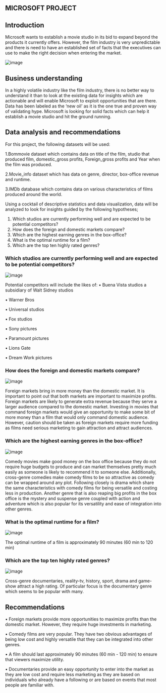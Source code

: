 ## MICROSOFT PROJECT
## Introduction
Microsoft wants to establish a movie studio in its bid to expand beyond the products it currently offers. However, the film industry is very unpredictable and there is need to have an established set of facts that the executives can use to make the right decision when entering the market.

![image](https://user-images.githubusercontent.com/94622826/202861113-e2ab6be5-0e35-4136-abd7-a7b577bed216.png)

## Business understanding 
In a highly volatile industry like the film industry, there is no better way to understand it than to look at the existing data for insights which are actionable and will enable Microsoft to exploit opportunities that are there. Data has been labeled as the ‘new oil’ as it is the one true and proven way of validating hype. Microsoft is looking for solid facts which can help it establish a movie studio and hit the ground running. 
## Data analysis and recommendations
For this project, the following datasets will be used:

1.Bommovie dataset which contains data on title of the film, studio that produced film, domestic_gross profits, Foreign_gross profits and Year when the film was produced.

2.Movie_info dataset which has data on genre, director, box-office revenue and runtime. 

3.IMDb database which contains data on various characteristics of films produced around the world.

Using a cocktail of descriptive statistics and data visualization, data will be analyzed to look for insights guided by the following hypotheses;
1.	Which studios are currently performing well and are expected to be potential competitors?
2.	How does the foreign and domestic markets compare?
3.	Which are the highest earning genres in the box-office?
4.	What is the optimal runtime for a film?
5.	Which are the top ten highly rated genres?
### Which studios are currently performing well and are expected to be potential competitors?
![image](https://user-images.githubusercontent.com/94622826/202861354-541294db-2976-42db-8026-2088ac840682.png)

Potential competitors will include the likes of:
•	Buena Vista studios a subsidiary of Walt Sidney studios

•	Warner Bros

•	Universal studios

•	Fox studios

•	Sony pictures

•	Paramount pictures

•	Lions Gate

•	Dream Work pictures

### How does the foreign and domestic markets compare?
![image](https://user-images.githubusercontent.com/94622826/202861379-d31f5d31-486c-470d-831e-2c3c0c98fdc0.png)

Foreign markets bring in more money than the domestic market. It is important to point out that both markets are important to maximize profits. Foreign markets are likely to generate extra revenue because they serve a larger audience compared to the domestic market. Investing in movies that command foreign markets would give an opportunity to make some bit of more money than a film that would only command domestic audience. However, caution should be taken as foreign markets require more funding as films need serious marketing to gain attraction and attract audiences.
### Which are the highest earning genres in the box-office?
![image](https://user-images.githubusercontent.com/94622826/202861406-111a34f8-0664-49af-a286-42e774d23718.png)

Comedy movies make good money on the box office because they do not require huge budgets to produce and can market themselves pretty much easily as someone is likely to recommend it to someone else. Additionally, cross-genre comedies make comedy films to be so attractive as comedy can be wrapped around any plot. Following closely is drama which share the same characteristics with comedy films for being versatile and costing less in production. Another genre that is also reaping big profits in the box office is the mystery and suspense genre coupled with action and adventure which is also popular for its versatility and ease of integration into other genres.
### What is the optimal runtime for a film?
![image](https://user-images.githubusercontent.com/94622826/202861420-292be663-826b-4fc9-b20e-f9e1d62be447.png)

The optimal runtime of a film is approximately 90 minutes (60 min to 120 min)
### Which are the top ten highly rated genres?
![image](https://user-images.githubusercontent.com/94622826/202861435-b8550f1a-d177-49ca-a002-5b1f8a6c52c0.png)

Cross-genre documentaries, reality-tv, history, sport, drama and game-show attract a high rating. Of particular focus is the documentary genre which seems to be popular with many. 
## Recommendations
•	Foreign markets provide more opportunities to maximize profits than the domestic market. However, they require huge investments in marketing.

•	Comedy films are very popular. They have two obvious advantages of being low cost and highly versatile that they can be integrated into other genres.

•	A film should last approximately 90 minutes (60 min - 120 min) to ensure that viewers maximize utility.

•	Documentaries provide an easy opportunity to enter into the market as they are low cost and require less marketing as they are based on individuals who already have a following or are based on events that most people are familiar with.
